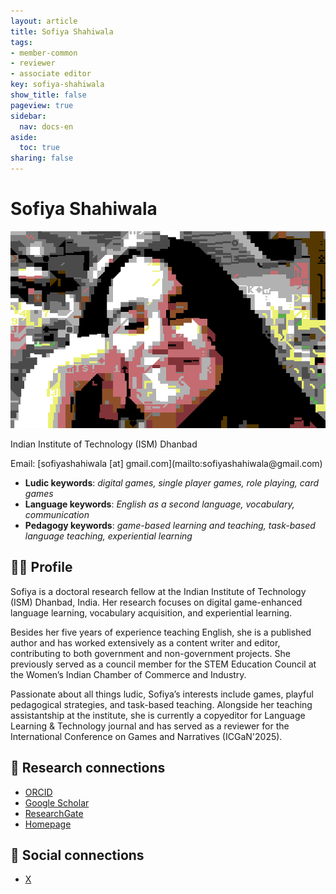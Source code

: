 ```yaml
---
layout: article
title: Sofiya Shahiwala
tags:
- member-common
- reviewer
- associate editor
key: sofiya-shahiwala
show_title: false
pageview: true
sidebar:
  nav: docs-en
aside:
  toc: true
sharing: false
---
```


# Sofiya Shahiwala

<div class="card">
  <div class="card__image">
    <img class="image" src="/assets/images/sofiya-petscii.png"/>
  </div>
</div>

<p>Indian Institute of Technology (ISM) Dhanbad</p>
Email: [sofiyashahiwala [at] gmail.com](mailto:sofiyashahiwala@gmail.com)

- **Ludic keywords**: *digital games, single player games, role playing, card games*
- **Language keywords**: *English as a second language, vocabulary, communication*
- **Pedagogy keywords**: *game-based learning and teaching, task-based language teaching, experiential learning*

<!--more-->

## 👨‍🏫 Profile

Sofiya is a doctoral research fellow at the Indian Institute of Technology (ISM) Dhanbad, India. Her research focuses on digital game-enhanced language learning, vocabulary acquisition, and experiential learning. 

Besides her five years of experience teaching English, she is a published author and has worked extensively as a content writer and editor, contributing to both government and non-government projects. She previously served as a council member for the STEM Education Council at the Women’s Indian Chamber of Commerce and Industry. 

Passionate about all things ludic, Sofiya’s interests include games, playful pedagogical strategies, and task-based teaching. Alongside her teaching assistantship at the institute, she is currently a copyeditor for Language Learning & Technology journal and has served as a reviewer for the International Conference on Games and Narratives (ICGaN'2025).

## 🧪 Research connections

- [ORCID](https://orcid.org/0009-0008-1837-6635)
- [Google Scholar](https://scholar.google.com/citations?user=rFWzGmUAAAAJ&hl=en)
- [ResearchGate](https://www.researchgate.net/profile/Sofiya-Shahiwala)
- [Homepage](https://sites.google.com/view/sofiyashahiwala/)

## 💬 Social connections

- [X](https://x.com/actuallysofiya)